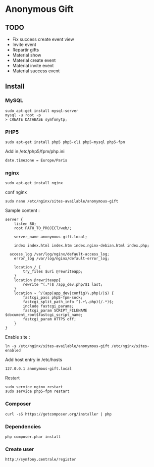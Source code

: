 # Anonymous Gift

## TODO

- Fix success create event view
- Invite event
- Repartir gifts
- Material show
- Material create event
- Material invite event
- Material success event

## Install

### MySQL

    sudo apt-get install mysql-server
    mysql -u root -p
    > CREATE DATABASE symfonytp;


### PHP5

    sudo apt-get install php5 php5-cli php5-mysql php5-fpm

Add in /etc/php5/fpm/php.ini

    date.timezone = Europe/Paris

### nginx

    sudo apt-get install nginx

conf nginx

    sudo nano /etc/nginx/sites-available/anonymous-gift

Sample content :

    server {
    	listen 80;
    	root PATH_TO_PROJECT/web/;

    	server_name anonymous-gift.local;

    	index index.html index.htm index.nginx-debian.html index.php;

      access_log /var/log/nginx/default-access_log;
    	error_log /var/log/nginx/default-error_log;

    	location / {
    		try_files $uri @rewriteapp;
    	}
    	location @rewriteapp{
    		rewrite ^(.*)$ /app_dev.php/$1 last;
    	}
    	location ~ ^/(app|app_dev|config)\.php(/|$) {
    		fastcgi_pass php5-fpm-sock;
    		fastcgi_split_path_info ^(.+\.php)(/.*)$;
    		include fastcgi_params;
    		fastcgi_param SCRIPT_FILENAME $document_root$fastcgi_script_name;
    		fastcgi_param HTTPS off;
    	}
    }

Enable site :

    ln -s /etc/nginx/sites-available/anonymous-gift /etc/nginx/sites-enabled

Add host entry in /etc/hosts

    127.0.0.1 anonymous-gift.local

Restart

    sudo service nginx restart
    sudo service php5-fpm restart


### Composer

    curl -sS https://getcomposer.org/installer | php

### Dependencies

    php composer.phar install

### Create user

    http://symfony.centrale/register
